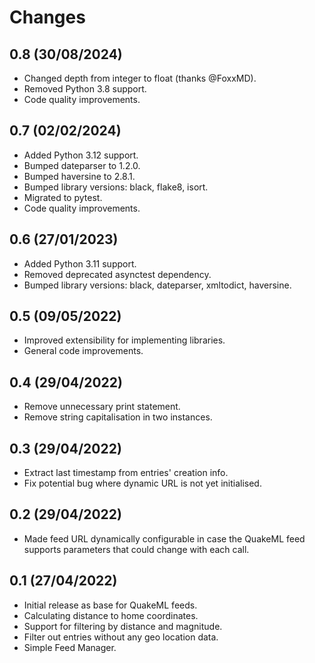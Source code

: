 # Changes

## 0.8 (30/08/2024)
* Changed depth from integer to float (thanks @FoxxMD).
* Removed Python 3.8 support.
* Code quality improvements.

## 0.7 (02/02/2024)
* Added Python 3.12 support.
* Bumped dateparser to 1.2.0.
* Bumped haversine to 2.8.1.
* Bumped library versions: black, flake8, isort.
* Migrated to pytest.
* Code quality improvements.

## 0.6 (27/01/2023)
* Added Python 3.11 support.
* Removed deprecated asynctest dependency.
* Bumped library versions: black, dateparser, xmltodict, haversine.

## 0.5 (09/05/2022)
* Improved extensibility for implementing libraries.
* General code improvements.

## 0.4 (29/04/2022)
* Remove unnecessary print statement.
* Remove string capitalisation in two instances.

## 0.3 (29/04/2022)
* Extract last timestamp from entries' creation info.
* Fix potential bug where dynamic URL is not yet initialised.

## 0.2 (29/04/2022)
* Made feed URL dynamically configurable in case the QuakeML feed supports parameters
  that could change with each call.

## 0.1 (27/04/2022)
* Initial release as base for QuakeML feeds.
* Calculating distance to home coordinates.
* Support for filtering by distance and magnitude.
* Filter out entries without any geo location data.
* Simple Feed Manager.
